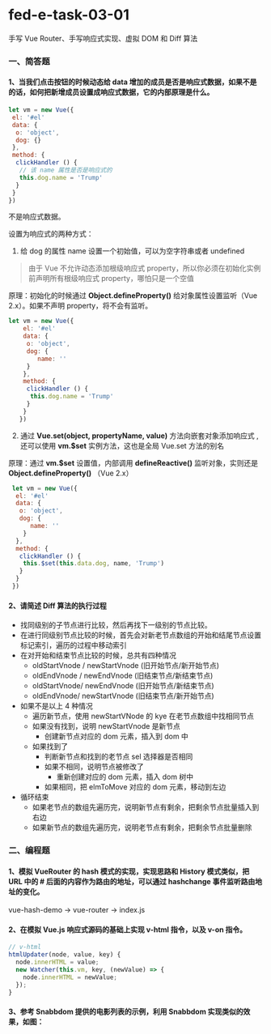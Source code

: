# fed-e-task-03-01

手写 Vue Router、手写响应式实现、虚拟 DOM 和 Diff 算法

### 一、简答题

#### 1、当我们点击按钮的时候动态给 data 增加的成员是否是响应式数据，如果不是的话，如何把新增成员设置成响应式数据，它的内部原理是什么。

```javascript
let vm = new Vue({
 el: '#el'
 data: {
  o: 'object',
  dog: {}
 },
 method: {
  clickHandler () {
   // 该 name 属性是否是响应式的
   this.dog.name = 'Trump'
  }
 }
})
```

不是响应式数据。

设置为响应式的两种方式：

1. 给 dog 的属性 name 设置一个初始值，可以为空字符串或者 undefined

> 由于 Vue 不允许动态添加根级响应式 property，所以你必须在初始化实例前声明所有根级响应式 property，哪怕只是一个空值

原理：初始化的时候通过 **Object.defineProperty()** 给对象属性设置监听（Vue 2.x）。如果不声明 property，将不会有监听。

```javascript
let vm = new Vue({
    el: '#el'
    data: {
     o: 'object',
     dog: {
        name: ''
     }
    },
    method: {
     clickHandler () {
      this.dog.name = 'Trump'
     }
    }
   })
```

2. 通过 **Vue.set(object, propertyName, value)** 方法向嵌套对象添加响应式 , 还可以使用 **vm.\$set** 实例方法，这也是全局 Vue.set 方法的别名

原理：通过 **vm.\$set** 设置值，内部调用 **defineReactive()** 监听对象，实则还是 **Object.defineProperty()** （Vue 2.x）

```javascript
 let vm = new Vue({
  el: '#el'
  data: {
   o: 'object',
   dog: {
      name: ''
    }
  },
  method: {
   clickHandler () {
    this.$set(this.data.dog, name, 'Trump')
   }
  }
 })
```

#### 2、请简述 Diff 算法的执行过程

- 找同级别的子节点进行比较，然后再找下一级别的节点比较。
- 在进行同级别节点比较的时候，首先会对新老节点数组的开始和结尾节点设置标记索引，遍历的过程中移动索引
- 在对开始和结束节点比较的时候，总共有四种情况
  - oldStartVnode / newStartVnode (旧开始节点/新开始节点)
  - oldEndVnode / newEndVnode (旧结束节点/新结束节点)
  - oldStartVnode/ newEndVnode (旧开始节点/新结束节点)
  - oldEndVnode/ newStartVnode (旧结束节点/新开始节点)
- 如果不是以上 4 种情况
  - 遍历新节点，使用 newStartVNode 的 kye 在老节点数组中找相同节点
  - 如果没有找到，说明 newStartVnode 是新节点
    - 创建新节点对应的 dom 元素，插入到 dom 中
  - 如果找到了
    - 判断新节点和找到的老节点 sel 选择器是否相同
    - 如果不相同，说明节点被修改了
      - 重新创建对应的 dom 元素，插入 dom 树中
    - 如果相同，把 elmToMove 对应的 dom 元素，移动到左边
- 循环结束
  - 如果老节点的数组先遍历完，说明新节点有剩余，把剩余节点批量插入到右边
  - 如果新节点的数组先遍历完，说明老节点有剩余，把剩余节点批量删除

### 二、编程题

#### 1、模拟 VueRouter 的 hash 模式的实现，实现思路和 History 模式类似，把 URL 中的 # 后面的内容作为路由的地址，可以通过 hashchange 事件监听路由地址的变化。

vue-hash-demo -> vue-router -> index.js

#### 2、在模拟 Vue.js 响应式源码的基础上实现 v-html 指令，以及 v-on 指令。

```javascript
// v-html
htmlUpdater(node, value, key) {
  node.innerHTML = value;
  new Watcher(this.vm, key, (newValue) => {
    node.innerHTML = newValue;
  });
}
```

#### 3、参考 Snabbdom 提供的电影列表的示例，利用 Snabbdom 实现类似的效果，如图：
